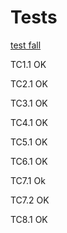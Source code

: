 # Tests

[test fall](testfall.md)

TC1.1
OK

TC2.1
OK

TC3.1
OK

TC4.1
OK

TC5.1
OK

TC6.1
OK

TC7.1
Ok

TC7.2
OK

TC8.1
OK
